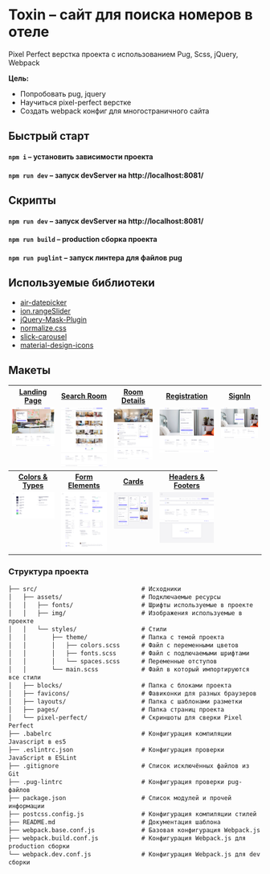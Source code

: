 
# Toxin – сайт для поиска номеров в отеле

Pixel Perfect верстка проекта с использованием Pug, Scss, jQuery, Webpack

**Цель:**
- Попробовать pug, jquery
- Научиться pixel-perfect верстке
- Создать webpack конфиг для многостраничного сайта

## Быстрый старт

#### `npm i` – установить зависимости проекта

#### `npm run dev` – запуск devServer на http://localhost:8081/

## Скрипты

#### `npm run dev` – запуск devServer на http://localhost:8081/

#### `npm run build` – production сборка проекта

#### `npm run puglint` – запуск линтера для файлов pug

## Используемые библиотеки

- [air-datepicker](https://github.com/t1m0n/air-datepicker)
- [ion.rangeSlider](https://github.com/IonDen/ion.rangeSlider)
- [jQuery-Mask-Plugin](https://github.com/igorescobar/jQuery-Mask-Plugin)
- [normalize.css](https://github.com/necolas/normalize.css)
- [slick-carousel](https://github.com/kenwheeler/slick)
- [material-design-icons](https://github.com/google/material-design-icons)

## Макеты

<table>
  <tr>
    <th><a href="https://chrisryana.github.io/toxin/" target="_blank">Landing Page</a></th>
    <th><a href="https://chrisryana.github.io/toxin/search" target="_blank">Search Room</a></th>
    <th><a href="https://chrisryana.github.io/toxin/room" target="_blank">Room Details</a></th>
    <th><a href="https://chrisryana.github.io/toxin/registration" target="_blank">Registration</a></th> 
    <th><a href="https://chrisryana.github.io/toxin/signin" target="_blank">SignIn</a></th> 
  </tr>
	
  <tr valign="top">
    <td>
      <a href="https://github.com/chrisryana/toxin/blob/master/src/pixel-perfect/Landing%20page.jpg?raw=true" target="_blank">
        <img src="https://github.com/chrisryana/toxin/blob/master/src/pixel-perfect/Landing%20page.jpg?raw=true" width="250" alt="Главная страница">
      </a>
    </td>
    <td>
      <a href="https://github.com/chrisryana/toxin/blob/master/src/pixel-perfect/Search%20room/Filter.jpg?raw=true" target="_blank"><img src="https://github.com/chrisryana/toxin/blob/master/src/pixel-perfect/Search%20room/Filter.jpg?raw=true" width="250" alt="Страница поиска"></a>
    </td>
	<td>
      <a href="https://github.com/chrisryana/toxin/blob/master/src/pixel-perfect/Room%20details.jpg?raw=true" target="_blank"><img src="https://github.com/chrisryana/toxin/blob/master/src/pixel-perfect/Room%20details.jpg?raw=true" width="250" alt="Страница номера"></a>
    </td>
  <td>
      <a href="https://github.com/chrisryana/toxin/blob/master/src/pixel-perfect/Registration.jpg?raw=true" target="_blank"><img src="https://github.com/chrisryana/toxin/blob/master/src/pixel-perfect/Registration.jpg?raw=true" width="250" alt="Страница регистрации"></a>
    </td>
  <td>
      <a href="https://github.com/chrisryana/toxin/blob/master/src/pixel-perfect/Sign%20in.jpg?raw=true" target="_blank"><img src="https://github.com/chrisryana/toxin/blob/master/src/pixel-perfect/Sign%20in.jpg?raw=true" width="250" alt="Страница авторизации"></a>
    </td>
  </tr>
  
  <tr>
  <th><a href="https://chrisryana.github.io/toxin/colors-types" target="_blank">Colors & Types</a></th>
  <th><a href="https://chrisryana.github.io/toxin/form-elements" target="_blank">Form Elements</a></th>
  <th><a href="https://chrisryana.github.io/toxin/cards" target="_blank">Cards</a></th>
  <th><a href="https://chrisryana.github.io/toxin/headers-footers" target="_blank">Headers & Footers</a></th>
  </tr>
  
  <tr valign="top">
    <td>
      <a href="https://github.com/chrisryana/toxin/blob/master/src/pixel-perfect/Colors%20&%20Type.jpg?raw=true" target="_blank">
        <img src="https://github.com/chrisryana/toxin/blob/master/src/pixel-perfect/Colors%20&%20Type.jpg?raw=true" width="250" alt="Страница цветов и шрифтов">
      </a>
    </td>
    <td>
      <a href="https://github.com/chrisryana/toxin/blob/master/src/pixel-perfect/Form%20Elements.jpg?raw=true" target="_blank"><img src="https://github.com/chrisryana/toxin/blob/master/src/pixel-perfect/Form%20Elements.jpg?raw=true" width="250" alt="Страница с элементами форм"></a>
    </td>
  <td>
      <a href="https://github.com/chrisryana/toxin/blob/master/src/pixel-perfect/Cards.jpg?raw=true" target="_blank"><img src="https://github.com/chrisryana/toxin/blob/master/src/pixel-perfect/Cards.jpg?raw=true" width="250" alt="Страница карточек"></a>
    </td>
  <td>
      <a href="https://github.com/chrisryana/toxin/blob/master/src/pixel-perfect/Headers%20&%20Footers.jpg?raw=true" target="_blank"><img src="https://github.com/chrisryana/toxin/blob/master/src/pixel-perfect/Headers%20&%20Footers.jpg?raw=true" width="250" alt="Страница с шапками и футерами сайта"></a>
    </td>
  </tr>
</table>

### Структура проекта

```
├── src/                             # Исходники
│   ├── assets/                      # Подключаемые ресурсы
│   │   ├── fonts/                   # Шрифты используемые в проекте
│   │   ├── img/                     # Изображения используемые в проекте
│   │   └── styles/                  # Стили
│   │       ├── theme/               # Папка с темой проекта
│   │       │   ├── colors.scss      # Файл с переменными цветов
│   │       │   ├── fonts.scss       # Файл с подлючаемыми шрифтами
│   │       │   └── spaces.scss      # Переменные отступов
│   │       └── main.scss            # Файл в который импортируются все стили
│   ├── blocks/                      # Папка с блоками проекта
│   ├── favicons/                    # Фавиконки для разных браузеров
│   ├── layouts/                     # Папка с шаблонами разметки
│   ├── pages/                       # Папка страниц проекта
│   └── pixel-perfect/               # Скриншоты для сверки Pixel Perfect
├── .babelrc                         # Конфигурация компиляции Javascript в es5
├── .eslintrc.json                   # Конфигурация проверки JavaScript в ESLint
├── .gitignore                       # Список исключённых файлов из Git
├── .pug-lintrc                      # Конфигурация проверки pug-файлов
├── package.json                     # Список модулей и прочей информации
├── postcss.config.js                # Конфигурация компиляции стилей
├── README.md                        # Документация шаблона
├── webpack.base.conf.js             # Базовая конфигурация Webpack.js
├── webpack.build.conf.js            # Конфигурация Webpack.js для production сборки
└── webpack.dev.conf.js              # Конфигурация Webpack.js для dev сборки
```
